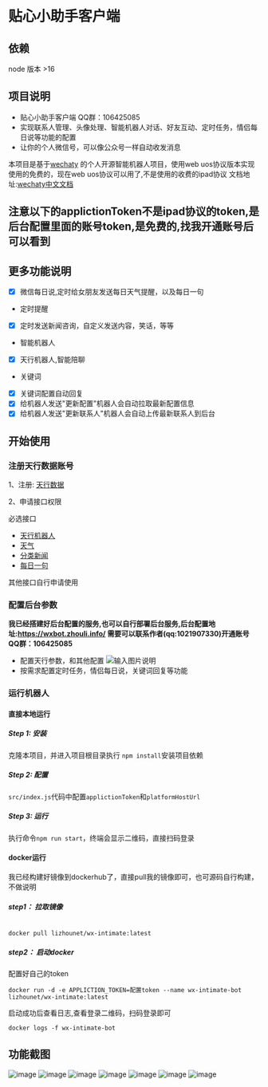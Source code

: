 # 贴心小助手客户端
## 依赖

node 版本 >16

## 项目说明 
- 贴心小助手客户端 QQ群：106425085
- 实现联系人管理、头像处理、智能机器人对话、好友互动、定时任务，情侣每日说等功能的配置
- 让你的个人微信号，可以像公众号一样自动收发消息

本项目是基于[wechaty](https://github.com/wechaty/wechaty) 的个人开源智能机器人项目，使用web uos协议版本实现
使用的免费的，现在web uos协议可以用了,不是使用的收费的ipad协议
文档地址:[wechaty中文文档](https://wechaty.gitbook.io/wechaty/v/zh/)
## 注意以下的applictionToken不是ipad协议的token,是后台配置里面的账号token,是免费的,找我开通账号后可以看到

## 更多功能说明

- [x] 微信每日说,定时给女朋友发送每日天气提醒，以及每日一句

* 定时提醒

- [x] 定时发送新闻咨询，自定义发送内容，笑话，等等


* 智能机器人

- [x] 天行机器人,智能陪聊


* 关键词

- [x] 关键词配置自动回复
- [x] 给机器人发送"更新配置"机器人会自动拉取最新配置信息
- [x] 给机器人发送"更新联系人"机器人会自动上传最新联系人到后台

## 开始使用
### 注册天行数据账号
1、注册: [天行数据](https://www.tianapi.com/source/865c0f3bfa)

2、申请接口权限

必选接口

* [天行机器人](https://www.tianapi.com/apiview/47)
* [天气](https://www.tianapi.com/apiview/72)
* [分类新闻](https://www.tianapi.com/apiview/51)
* [每日一句](https://www.tianapi.com/apiview/129)

其他接口自行申请使用
### 配置后台参数
 **我已经搭建好后台配置的服务,也可以自行部署后台服务,后台配置地址:https://wxbot.zhouli.info/
需要可以联系作者(qq:1021907330)开通账号** 
 **QQ群：106425085** 
- 配置天行参数，和其他配置
![输入图片说明](https://images.gitee.com/uploads/images/2022/0721/142244_63a21e1f_1843061.png "屏幕截图.png")
- 按需求配置定时任务，情侣每日说，关键词回复等功能
### 运行机器人
#### 直接本地运行
##### Step 1: 安装

克隆本项目，并进入项目根目录执行 `npm install`安装项目依赖

##### Step 2: 配置

`src/index.js`代码中配置`applictionToken`和`platformHostUrl`

##### Step 3: 运行

执行命令`npm run start`，终端会显示二维码，直接扫码登录

#### docker运行
我已经构建好镜像到dockerhub了，直接pull我的镜像即可，也可源码自行构建，不做说明
##### step1： 拉取镜像

```shell

docker pull lizhounet/wx-intimate:latest

```

##### step2： 启动docker
配置好自己的token

```shell
docker run -d -e APPLICTION_TOKEN=配置token --name wx-intimate-bot lizhounet/wx-intimate:latest

```
启动成功后查看日志,查看登录二维码，扫码登录即可
```
docker logs -f wx-intimate-bot
```
## 功能截图
![image](https://user-images.githubusercontent.com/59723463/180144721-049dc1ae-df39-4eba-8d38-b5d5e15b9059.png)
![image](https://user-images.githubusercontent.com/59723463/180144616-217c09f8-9d98-4f8e-be63-5048d3a32b83.png)
![image](https://user-images.githubusercontent.com/59723463/180144841-fc6bac22-7848-4ec6-813e-a5bd24e5b363.png)
![image](https://user-images.githubusercontent.com/59723463/180144994-3ee9e827-082d-4466-b7f6-4fa8e7393377.png)
![image](https://user-images.githubusercontent.com/59723463/180145098-0c9d3982-8c3d-4623-a8bd-1b65c6540254.png)
![image](https://user-images.githubusercontent.com/59723463/180145173-09889279-336e-4b4f-9192-a8ea30033be2.png)
![image](https://user-images.githubusercontent.com/59723463/180145296-ab8c9830-9f9b-42f0-9bed-75741098040f.png)
